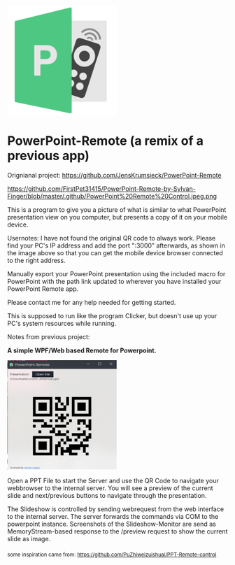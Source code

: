 <img src="https://raw.githubusercontent.com/JensKrumsieck/PowerPoint-Remote/master/PowerPoint%20Remote/Resources/PPTRemote.png" alt="PPTRemote" width="250px"/>

# PowerPoint-Remote (a remix of a previous app)

Orignianal project: https://github.com/JensKrumsieck/PowerPoint-Remote

https://github.com/FirstPet31415/PowerPoint-Remote-by-Sylvan-Finger/blob/master/.github/PowerPoint%20Remote%20Control.jpeg.png 

This is a program to give you a picture of what is similar to what PowerPoint presentation view on you computer, but presents a copy of it on your mobile device. 

Usernotes: I have not found the original QR code to always work. Please find your PC's IP address and add the port ":3000" afterwards, as shown in the image above so that you can get the mobile device browser connected to the right address. 

Manually export your PowerPoint presentation using the included macro for PowerPoint with the path link updated to wherever you have installed your PowerPoint Remote app. 

Please contact me for any help needed for getting started. 

This is supposed to run like the program Clicker, but doesn't use up your PC's system resources while running. 



Notes from previous project:

**A simple WPF/Web based Remote for Powerpoint.**

<img src="https://raw.githubusercontent.com/JensKrumsieck/PowerPoint-Remote/master/.github/screenshot.png" alt="PPTRemote" width="250px"/>

Open a PPT File to start the Server and use the QR Code to navigate your webbrowser to the internal server. You will see a preview of the current slide and next/previous buttons to navigate through the presentation.

The Slideshow is controlled by sending webrequest from the web interface to the internal server. The server forwards the commands via COM to the powerpoint instance. Screenshots of the Slideshow-Monitor are send as MemoryStream-based response to the /preview request to show the current slide as image.

<sub>some inspiration came from: https://github.com/PuZhiweizuishuai/PPT-Remote-control</sub>

